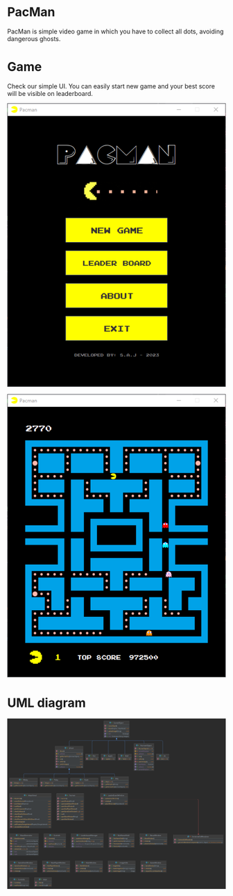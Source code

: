 # PacMan
PacMan is simple video game in which you have to collect all dots, avoiding dangerous ghosts.

# Game
Check our simple UI. You can easily start new game and your best score will be visible on leaderboard.

![Alt text](images/PacManMainMenu.png "Main menu")

![Alt text](images/Game1PacMan.png "Game example")

# UML diagram

![Alt text](images/class-UML-diagram-resized.png "Game example")
